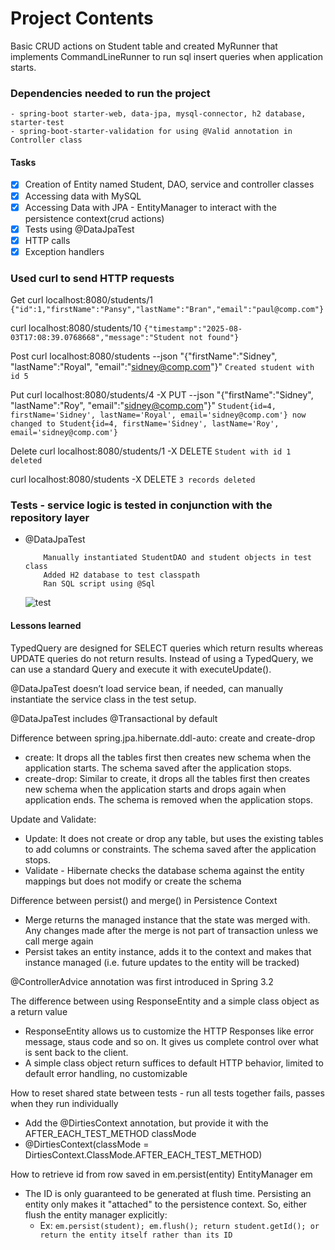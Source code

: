 # Project Contents

Basic CRUD actions on Student table and created MyRunner that implements CommandLineRunner to run sql insert queries when
application starts. 


### Dependencies needed to run the project
    - spring-boot starter-web, data-jpa, mysql-connector, h2 database, starter-test
    - spring-boot-starter-validation for using @Valid annotation in Controller class

#### Tasks

* [x] Creation of Entity named Student, DAO, service and controller classes
* [x] Accessing data with MySQL 
* [x] Accessing Data with JPA - EntityManager to interact with the persistence context(crud actions)
* [x] Tests using @DataJpaTest
* [x] HTTP calls
* [x] Exception handlers

### Used curl to send HTTP requests

Get
curl localhost:8080/students/1
 ```{"id":1,"firstName":"Pansy","lastName":"Bran","email":"paul@comp.com"}```

curl localhost:8080/students/10
 ```{"timestamp":"2025-08-03T17:08:39.0768668","message":"Student not found"}```

Post
curl localhost:8080/students --json "{\"firstName\":\"Sidney\", \"lastName\":\"Royal\", \"email\":\"sidney@comp.com\"}"
 ```Created student with id 5```

Put
curl localhost:8080/students/4   -X PUT --json "{\"firstName\":\"Sidney\", \"lastName\":\"Roy\", \"email\":\"sidney@comp.com\"}"
 ```Student{id=4, firstName='Sidney', lastName='Royal', email='sidney@comp.com'} now changed to Student{id=4, firstName='Sidney', lastName='Roy', email='sidney@comp.com'}```

Delete
curl localhost:8080/students/1 -X DELETE
 ```Student with id 1 deleted```

curl localhost:8080/students -X DELETE
```3 records deleted```

### Tests - service logic is tested in conjunction with the repository layer
- @DataJpaTest

    ```
        Manually instantiated StudentDAO and student objects in test class
        Added H2 database to test classpath
        Ran SQL script using @Sql 
  
    ```   
  ![test](assets/testResult.PNG)




#### Lessons learned

TypedQuery are designed for SELECT queries which return results whereas UPDATE queries do not return results. Instead of using a TypedQuery, we can use a standard Query and execute it with executeUpdate().

@DataJpaTest doesn’t load service bean, if needed, can manually instantiate the service class in the test setup.

@DataJpaTest includes @Transactional by default


Difference between spring.jpa.hibernate.ddl-auto: create and create-drop 
 - create: It drops all the tables first then creates new schema when the application starts. The schema saved after the application stops.
 - create-drop: Similar to create, it drops all the tables first then creates new schema when the application starts and drops again when application ends. The schema is removed when the application stops.
  

Update and Validate:
 - Update: It does not create or drop any table, but uses the existing tables to add columns or constraints. The schema saved after the application stops.
 - Validate - Hibernate checks the database schema against the entity mappings but does not modify or create the schema

Difference between persist() and merge() in Persistence Context
 - Merge returns the managed instance that the state was merged with. Any changes made after the merge is not part of transaction unless we call merge again
 - Persist takes an entity instance, adds it to the context and makes that instance managed (i.e. future updates to the entity will be tracked)
  
@ControllerAdvice annotation was first introduced in Spring 3.2 

The difference between using ResponseEntity and a simple class object as a return value
 - ResponseEntity allows us to customize the HTTP Responses like error message, staus code and so on. It gives us complete control over what is sent back to the client. 
 - A simple class object return suffices to default HTTP behavior, limited to default error handling, no customizable
  
How to reset shared state between tests - run all tests together fails, passes when they run individually
 - Add the @DirtiesContext annotation, but provide it with the AFTER_EACH_TEST_METHOD classMode
 - @DirtiesContext(classMode = DirtiesContext.ClassMode.AFTER_EACH_TEST_METHOD)


How to retrieve id from row saved in em.persist(entity)  EntityManager em

 - The ID is only guaranteed to be generated at flush time. Persisting an entity only makes it "attached" to the persistence context. So, either flush the entity manager explicitly:
   - Ex:
          ```em.persist(student);
          em.flush();
          return student.getId();
          or return the entity itself rather than its ID```

  


  